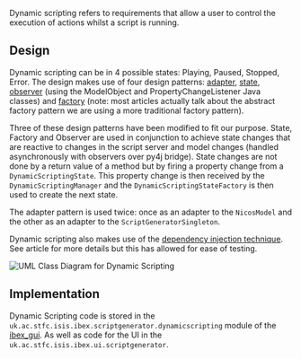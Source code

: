 Dynamic scripting refers to requirements that allow a user to control the execution of actions whilst a script is running.

## Design

Dynamic scripting can be in 4 possible states: Playing, Paused, Stopped, Error. The design makes use of four design patterns: [adapter](https://refactoring.guru/design-patterns/adapter), [state](https://sourcemaking.com/design_patterns/state), [observer](https://refactoring.guru/design-patterns/observer) (using the ModelObject and PropertyChangeListener Java classes) and [factory](https://refactoring.guru/design-patterns/factory-method) (note: most articles actually talk about the abstract factory pattern we are using a more traditional factory pattern).

Three of these design patterns have been modified to fit our purpose. State, Factory and Observer are used in conjunction to achieve state changes that are reactive to changes in the script server and model changes (handled asynchronously with observers over py4j bridge). State changes are not done by a return value of a method but by firing a property change from a `DynamicScriptingState`. This property change is then received by the `DynamicScriptingManager` and the `DynamicScriptingStateFactory` is then used to create the next state.

The adapter pattern is used twice: once as an adapter to the `NicosModel` and the other as an adapter to the `ScriptGeneratorSingleton`.

Dynamic scripting also makes use of the [dependency injection technique](https://www.freecodecamp.org/news/a-quick-intro-to-dependency-injection-what-it-is-and-when-to-use-it-7578c84fa88f/). See article for more details but this has allowed for ease of testing.

![UML Class Diagram for Dynamic Scripting](https://raw.githubusercontent.com/wiki/ISISComputingGroup/ibex_developers_manual/DynamicScripting.drawio.png)


## Implementation

Dynamic Scripting code is stored in the `uk.ac.stfc.isis.ibex.scriptgenerator.dynamicscripting` module of the [ibex_gui](https://github.com/ISISComputingGroup/ibex_gui). As well as code for the UI in the `uk.ac.stfc.isis.ibex.ui.scriptgenerator`.

